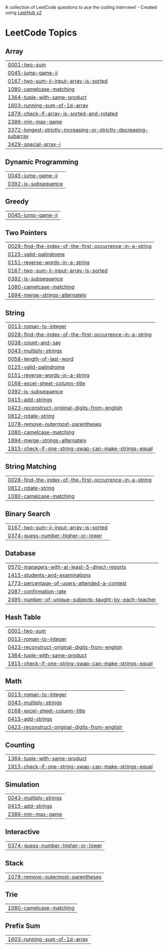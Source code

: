 A collection of LeetCode questions to ace the coding interview! - Created using [LeetHub v2](https://github.com/arunbhardwaj/LeetHub-2.0)
<!---LeetCode Topics Start-->
# LeetCode Topics
## Array
|  |
| ------- |
| [0001-two-sum](https://github.com/omarsalem33/problems-of-Leetcode/tree/master/0001-two-sum) |
| [0045-jump-game-ii](https://github.com/omarsalem33/problems-of-Leetcode/tree/master/0045-jump-game-ii) |
| [0167-two-sum-ii-input-array-is-sorted](https://github.com/omarsalem33/problems-of-Leetcode/tree/master/0167-two-sum-ii-input-array-is-sorted) |
| [1080-camelcase-matching](https://github.com/omarsalem33/problems-of-Leetcode/tree/master/1080-camelcase-matching) |
| [1364-tuple-with-same-product](https://github.com/omarsalem33/problems-of-Leetcode/tree/master/1364-tuple-with-same-product) |
| [1603-running-sum-of-1d-array](https://github.com/omarsalem33/problems-of-Leetcode/tree/master/1603-running-sum-of-1d-array) |
| [1878-check-if-array-is-sorted-and-rotated](https://github.com/omarsalem33/problems-of-Leetcode/tree/master/1878-check-if-array-is-sorted-and-rotated) |
| [2386-min-max-game](https://github.com/omarsalem33/problems-of-Leetcode/tree/master/2386-min-max-game) |
| [3372-longest-strictly-increasing-or-strictly-decreasing-subarray](https://github.com/omarsalem33/problems-of-Leetcode/tree/master/3372-longest-strictly-increasing-or-strictly-decreasing-subarray) |
| [3429-special-array-i](https://github.com/omarsalem33/problems-of-Leetcode/tree/master/3429-special-array-i) |
## Dynamic Programming
|  |
| ------- |
| [0045-jump-game-ii](https://github.com/omarsalem33/problems-of-Leetcode/tree/master/0045-jump-game-ii) |
| [0392-is-subsequence](https://github.com/omarsalem33/problems-of-Leetcode/tree/master/0392-is-subsequence) |
## Greedy
|  |
| ------- |
| [0045-jump-game-ii](https://github.com/omarsalem33/problems-of-Leetcode/tree/master/0045-jump-game-ii) |
## Two Pointers
|  |
| ------- |
| [0028-find-the-index-of-the-first-occurrence-in-a-string](https://github.com/omarsalem33/problems-of-Leetcode/tree/master/0028-find-the-index-of-the-first-occurrence-in-a-string) |
| [0125-valid-palindrome](https://github.com/omarsalem33/problems-of-Leetcode/tree/master/0125-valid-palindrome) |
| [0151-reverse-words-in-a-string](https://github.com/omarsalem33/problems-of-Leetcode/tree/master/0151-reverse-words-in-a-string) |
| [0167-two-sum-ii-input-array-is-sorted](https://github.com/omarsalem33/problems-of-Leetcode/tree/master/0167-two-sum-ii-input-array-is-sorted) |
| [0392-is-subsequence](https://github.com/omarsalem33/problems-of-Leetcode/tree/master/0392-is-subsequence) |
| [1080-camelcase-matching](https://github.com/omarsalem33/problems-of-Leetcode/tree/master/1080-camelcase-matching) |
| [1894-merge-strings-alternately](https://github.com/omarsalem33/problems-of-Leetcode/tree/master/1894-merge-strings-alternately) |
## String
|  |
| ------- |
| [0013-roman-to-integer](https://github.com/omarsalem33/problems-of-Leetcode/tree/master/0013-roman-to-integer) |
| [0028-find-the-index-of-the-first-occurrence-in-a-string](https://github.com/omarsalem33/problems-of-Leetcode/tree/master/0028-find-the-index-of-the-first-occurrence-in-a-string) |
| [0038-count-and-say](https://github.com/omarsalem33/problems-of-Leetcode/tree/master/0038-count-and-say) |
| [0043-multiply-strings](https://github.com/omarsalem33/problems-of-Leetcode/tree/master/0043-multiply-strings) |
| [0058-length-of-last-word](https://github.com/omarsalem33/problems-of-Leetcode/tree/master/0058-length-of-last-word) |
| [0125-valid-palindrome](https://github.com/omarsalem33/problems-of-Leetcode/tree/master/0125-valid-palindrome) |
| [0151-reverse-words-in-a-string](https://github.com/omarsalem33/problems-of-Leetcode/tree/master/0151-reverse-words-in-a-string) |
| [0168-excel-sheet-column-title](https://github.com/omarsalem33/problems-of-Leetcode/tree/master/0168-excel-sheet-column-title) |
| [0392-is-subsequence](https://github.com/omarsalem33/problems-of-Leetcode/tree/master/0392-is-subsequence) |
| [0415-add-strings](https://github.com/omarsalem33/problems-of-Leetcode/tree/master/0415-add-strings) |
| [0423-reconstruct-original-digits-from-english](https://github.com/omarsalem33/problems-of-Leetcode/tree/master/0423-reconstruct-original-digits-from-english) |
| [0812-rotate-string](https://github.com/omarsalem33/problems-of-Leetcode/tree/master/0812-rotate-string) |
| [1078-remove-outermost-parentheses](https://github.com/omarsalem33/problems-of-Leetcode/tree/master/1078-remove-outermost-parentheses) |
| [1080-camelcase-matching](https://github.com/omarsalem33/problems-of-Leetcode/tree/master/1080-camelcase-matching) |
| [1894-merge-strings-alternately](https://github.com/omarsalem33/problems-of-Leetcode/tree/master/1894-merge-strings-alternately) |
| [1915-check-if-one-string-swap-can-make-strings-equal](https://github.com/omarsalem33/problems-of-Leetcode/tree/master/1915-check-if-one-string-swap-can-make-strings-equal) |
## String Matching
|  |
| ------- |
| [0028-find-the-index-of-the-first-occurrence-in-a-string](https://github.com/omarsalem33/problems-of-Leetcode/tree/master/0028-find-the-index-of-the-first-occurrence-in-a-string) |
| [0812-rotate-string](https://github.com/omarsalem33/problems-of-Leetcode/tree/master/0812-rotate-string) |
| [1080-camelcase-matching](https://github.com/omarsalem33/problems-of-Leetcode/tree/master/1080-camelcase-matching) |
## Binary Search
|  |
| ------- |
| [0167-two-sum-ii-input-array-is-sorted](https://github.com/omarsalem33/problems-of-Leetcode/tree/master/0167-two-sum-ii-input-array-is-sorted) |
| [0374-guess-number-higher-or-lower](https://github.com/omarsalem33/problems-of-Leetcode/tree/master/0374-guess-number-higher-or-lower) |
## Database
|  |
| ------- |
| [0570-managers-with-at-least-5-direct-reports](https://github.com/omarsalem33/problems-of-Leetcode/tree/master/0570-managers-with-at-least-5-direct-reports) |
| [1415-students-and-examinations](https://github.com/omarsalem33/problems-of-Leetcode/tree/master/1415-students-and-examinations) |
| [1773-percentage-of-users-attended-a-contest](https://github.com/omarsalem33/problems-of-Leetcode/tree/master/1773-percentage-of-users-attended-a-contest) |
| [2087-confirmation-rate](https://github.com/omarsalem33/problems-of-Leetcode/tree/master/2087-confirmation-rate) |
| [2495-number-of-unique-subjects-taught-by-each-teacher](https://github.com/omarsalem33/problems-of-Leetcode/tree/master/2495-number-of-unique-subjects-taught-by-each-teacher) |
## Hash Table
|  |
| ------- |
| [0001-two-sum](https://github.com/omarsalem33/problems-of-Leetcode/tree/master/0001-two-sum) |
| [0013-roman-to-integer](https://github.com/omarsalem33/problems-of-Leetcode/tree/master/0013-roman-to-integer) |
| [0423-reconstruct-original-digits-from-english](https://github.com/omarsalem33/problems-of-Leetcode/tree/master/0423-reconstruct-original-digits-from-english) |
| [1364-tuple-with-same-product](https://github.com/omarsalem33/problems-of-Leetcode/tree/master/1364-tuple-with-same-product) |
| [1915-check-if-one-string-swap-can-make-strings-equal](https://github.com/omarsalem33/problems-of-Leetcode/tree/master/1915-check-if-one-string-swap-can-make-strings-equal) |
## Math
|  |
| ------- |
| [0013-roman-to-integer](https://github.com/omarsalem33/problems-of-Leetcode/tree/master/0013-roman-to-integer) |
| [0043-multiply-strings](https://github.com/omarsalem33/problems-of-Leetcode/tree/master/0043-multiply-strings) |
| [0168-excel-sheet-column-title](https://github.com/omarsalem33/problems-of-Leetcode/tree/master/0168-excel-sheet-column-title) |
| [0415-add-strings](https://github.com/omarsalem33/problems-of-Leetcode/tree/master/0415-add-strings) |
| [0423-reconstruct-original-digits-from-english](https://github.com/omarsalem33/problems-of-Leetcode/tree/master/0423-reconstruct-original-digits-from-english) |
## Counting
|  |
| ------- |
| [1364-tuple-with-same-product](https://github.com/omarsalem33/problems-of-Leetcode/tree/master/1364-tuple-with-same-product) |
| [1915-check-if-one-string-swap-can-make-strings-equal](https://github.com/omarsalem33/problems-of-Leetcode/tree/master/1915-check-if-one-string-swap-can-make-strings-equal) |
## Simulation
|  |
| ------- |
| [0043-multiply-strings](https://github.com/omarsalem33/problems-of-Leetcode/tree/master/0043-multiply-strings) |
| [0415-add-strings](https://github.com/omarsalem33/problems-of-Leetcode/tree/master/0415-add-strings) |
| [2386-min-max-game](https://github.com/omarsalem33/problems-of-Leetcode/tree/master/2386-min-max-game) |
## Interactive
|  |
| ------- |
| [0374-guess-number-higher-or-lower](https://github.com/omarsalem33/problems-of-Leetcode/tree/master/0374-guess-number-higher-or-lower) |
## Stack
|  |
| ------- |
| [1078-remove-outermost-parentheses](https://github.com/omarsalem33/problems-of-Leetcode/tree/master/1078-remove-outermost-parentheses) |
## Trie
|  |
| ------- |
| [1080-camelcase-matching](https://github.com/omarsalem33/problems-of-Leetcode/tree/master/1080-camelcase-matching) |
## Prefix Sum
|  |
| ------- |
| [1603-running-sum-of-1d-array](https://github.com/omarsalem33/problems-of-Leetcode/tree/master/1603-running-sum-of-1d-array) |
<!---LeetCode Topics End-->